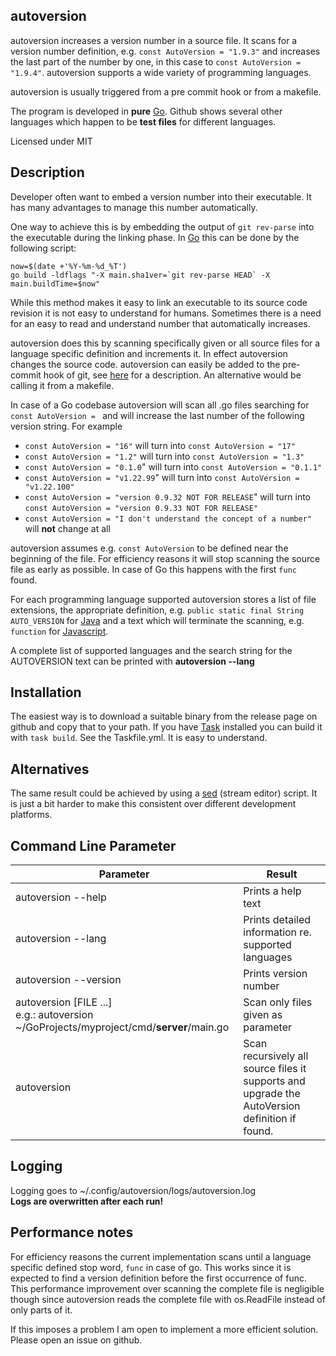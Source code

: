 
autoversion
-----------
autoversion increases a version number in a source file. It scans for a version number definition, e.g. `const AutoVersion = "1.9.3"` and increases the last part of the number by one, in this case to `const AutoVersion = "1.9.4"`. autoversion supports a wide variety of programming languages. 

autoversion is usually triggered from a pre commit hook or from a makefile. 

The program is developed in **pure** [Go](https://go.dev/). Github shows several other languages which happen to be 
**test files** for different languages.

Licensed under MIT

## Description

Developer often want to embed a version number into their executable. It has many advantages to
manage this number automatically. 

One way to achieve this is by embedding the output of `git rev-parse` into the executable during
the linking phase. In [Go](https://go.dev/) this can be done by the following script:

```
now=$(date +'%Y-%m-%d_%T')
go build -ldflags "-X main.sha1ver=`git rev-parse HEAD` -X main.buildTime=$now"
```
While this method makes it easy to link an executable to its source code revision it is not 
easy to understand for humans. Sometimes there is a need for an easy to read and understand number 
that automatically increases.

autoversion does this by scanning specifically given or all source files for a language specific definition and increments
it. In effect autoversion changes the source code. autoversion can easily be added to the pre-commit 
hook of git, see [here](https://verdantfox.com/blog/how-to-use-git-pre-commit-hooks-the-hard-way-and-the-easy-way) 
for a description. An alternative would be calling it from a makefile. 

In case of a Go codebase autoversion will scan all .go files searching for `const AutoVersion = ` and will
increase the last number of the following version string. For example 
- `const AutoVersion = "16"` will turn into `const AutoVersion = "17"`
- `const AutoVersion = "1.2"` will turn into `const AutoVersion = "1.3"`
- `const AutoVersion = "0.1.0`" will turn into `const AutoVersion = "0.1.1"` 
- `const AutoVersion = "v1.22.99`" will turn into `const AutoVersion = "v1.22.100"`
- `const AutoVersion = "version 0.9.32 NOT FOR RELEASE`" will turn into `const AutoVersion = "version 0.9.33 NOT FOR RELEASE"`
- `const AutoVersion = "I don't understand the concept of a number"` will **not** change at all

autoversion assumes e.g. `const AutoVersion` to be defined near the beginning of the file. For 
efficiency reasons it will stop scanning the source file as early as possible. In case of Go this
happens with the first `func` found. 

For each programming language supported autoversion stores a
list of file extensions, the appropriate definition, e.g. `public static final String AUTO_VERSION` 
for [Java](https://www.java.com/) and a text which will terminate the scanning, e.g. `function` for 
[Javascript](https://www.ecma-international.org/publications-and-standards/standards/ecma-262/).

A complete list of supported languages and the search string for the AUTOVERSION text can be printed
with **autoversion --lang**

## Installation

The easiest way is to download a suitable binary from the release page on github and copy that to your 
path. If you have [Task](https://taskfile.dev/) installed you can build it with `task build`. See the
Taskfile.yml. It is easy to understand.

## Alternatives

The same result could be achieved by using a [sed](https://www.gnu.org/software/sed/) (stream editor) script. It is just a bit harder to make this consistent over different development platforms.   


## Command Line Parameter

| Parameter                                                                                 | Result                                                                                         |
|-------------------------------------------------------------------------------------------|------------------------------------------------------------------------------------------------|
| autoversion --help                                                                        | Prints a help text                                                                             |
| autoversion --lang                                                                   | Prints detailed information re. supported languages                                            |
| autoversion --version                                                                     | Prints version number                                                                          |
| autoversion [FILE ...]<br>e.g.: autoversion ~/GoProjects/myproject/cmd/**server**/main.go | Scan only files given as parameter                                                             |
| autoversion| Scan recursively all source files it supports and upgrade the AutoVersion definition if found. |

## Logging

Logging goes to ~/.config/autoversion/logs/autoversion.log<br> 
**Logs are overwritten after each run!**

## Performance notes

For efficiency reasons the current implementation scans until a language specific defined stop word, `func` in 
case of go. This works since it is expected to find a version definition before the first occurrence of func. 
This performance improvement over scanning the complete file is negligible though since autoversion reads the complete file 
with os.ReadFile instead of only parts of it.

If this imposes a problem I am open to implement a more efficient solution. Please open an issue on github.